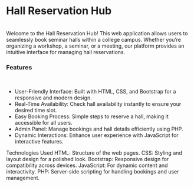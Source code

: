 <h1>Hall Reservation Hub</h1></br>
Welcome to the Hall Reservation Hub! This web application allows users to seamlessly book seminar halls within a college campus. Whether you’re organizing a workshop, a seminar, or a meeting, our platform provides an intuitive interface for managing hall reservations.</br>

<h3>Features</h3></br>
<ul>
<li>User-Friendly Interface: Built with HTML, CSS, and Bootstrap for a responsive and modern design.</li>
<li>Real-Time Availability: Check hall availability instantly to ensure your desired time slot.</li>
<li>Easy Booking Process: Simple steps to reserve a hall, making it accessible for all users.</li>
<li>Admin Panel: Manage bookings and hall details efficiently using PHP.</li>
<li>Dynamic Interactions: Enhance user experience with JavaScript for interactive features.</li>
</ul>
Technologies Used
HTML: Structure of the web pages.
CSS: Styling and layout design for a polished look.
Bootstrap: Responsive design for compatibility across devices.
JavaScript: For dynamic content and interactivity.
PHP: Server-side scripting for handling bookings and user management.
